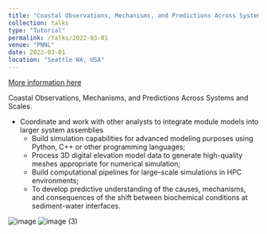```yaml
---
title: "Coastal Observations, Mechanisms, and Predictions Across Systems and Scales."
collection: talks
type: "Tutorial"
permalink: /talks/2022-03-01
venue: "PNNL"
date: 2022-03-01
location: "Seattle WA, USA"
---
```


[More information here](http://exampleurl.com)

Coastal Observations, Mechanisms, and Predictions Across Systems and Scales.
* Coordinate and work with other analysts to integrate module models into larger system assemblies
  * Build simulation capabilities for advanced modeling purposes using Python, C++ or other programming languages;
  * Process 3D digital elevation model data to generate high-quality meshes appropriate for numerical simulation;
  * Build computational pipelines for large-scale simulations in HPC environments;
  * To develop predictive understanding of the causes, mechanisms, and consequences of the shift between biochemical conditions at sediment-water interfaces.

![image](https://user-images.githubusercontent.com/21980320/185762114-54bc78cd-5457-4ed1-91c4-ffefba0e1d3d.png)
![image (3)](https://user-images.githubusercontent.com/21980320/185762361-2b7bfc6b-6175-4c11-8f17-a98551e57965.png)
